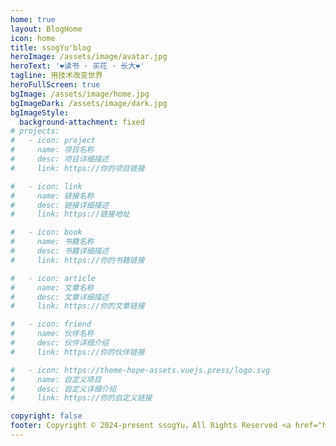 ```yaml
---
home: true
layout: BlogHome
icon: home
title: ssogYu'blog
heroImage: /assets/image/avatar.jpg
heroText: '❤️读书 · 买花 · 长大❤️'
tagline: 用技术改变世界
heroFullScreen: true
bgImage: /assets/image/home.jpg
bgImageDark: /assets/image/dark.jpg
bgImageStyle:
  background-attachment: fixed
# projects:
#   - icon: project
#     name: 项目名称
#     desc: 项目详细描述
#     link: https://你的项目链接

#   - icon: link
#     name: 链接名称
#     desc: 链接详细描述
#     link: https://链接地址

#   - icon: book
#     name: 书籍名称
#     desc: 书籍详细描述
#     link: https://你的书籍链接

#   - icon: article
#     name: 文章名称
#     desc: 文章详细描述
#     link: https://你的文章链接

#   - icon: friend
#     name: 伙伴名称
#     desc: 伙伴详细介绍
#     link: https://你的伙伴链接

#   - icon: https://theme-hope-assets.vuejs.press/logo.svg
#     name: 自定义项目
#     desc: 自定义详细介绍
#     link: https://你的自定义链接

copyright: false
footer: Copyright © 2024-present ssogYu，All Rights Reserved <a href="https://beian.miit.gov.cn/" target="_blank">皖ICP备2024044813号-1</a> 
---
```

<VidStack src="/assets/music/七里香.mp3" title="音频播放" autoplay/>